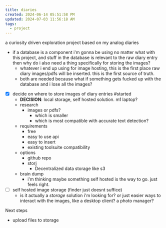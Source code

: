 ```yaml
---
title: diaries
created: 2024-06-14 05:51:58 PM
updated: 2024-07-03 11:56:18 AM
tags:
  - project
---
```

a curiosity driven exploration project based on my analog diaries 

- if a database is a component i'm gonna be using no matter what with this project, and stuff in the database is relevant to the raw diary entry then why do i also need a thing specifically for storing the images? 
	- whatever i end up using for image hosting, this is the first place raw diary images/pdfs will be inserted. this is the first source of truth. 
	- both are needed because what if something gets fucked up with the database and i lose all the images? 

- [x] decide on where to store images of diary entries #started
	- **DECISION**: local storage, self hosted solution. m1 laptop? 
	- research 
		- images or pdfs? 
			- which is smaller 
			- which is most compatible with accurate text detection? 
	- requirements 
		- free 
		- easy to use api 
		- easy to insert 
		- existing toolsuite compatibility 
	- options 
		- github repo 
		- storj
			- Decentralized data storage like s3
	- brain dump
		- i'm thinking maybe something self hosted is the way to go. just feels right.
- [ ] self hosted image storage (finder just doesnt suffice)
	- is it actually a *storage* solution i'm looking for? or just easier ways to interact with the images, like a desktop client? a photo manager? 

Next steps
- upload files to storage 